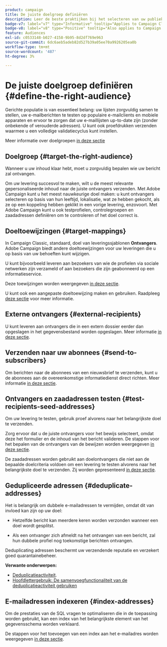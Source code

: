 ```yaml
---
product: campaign
title: De juiste doelgroep definiëren
description: Leer de beste praktijken bij het selecteren van uw publiek
badge-v7: label="v7" type="Informative" tooltip="Applies to Campaign Classic v7"
badge-v8: label="v8" type="Positive" tooltip="Also applies to Campaign v8"
feature: Audiences
exl-id: c0533148-b027-4158-9b95-8d2df769e963
source-git-commit: 6dc6aeb5adeb82d527b39a05ee70a9926205ea0b
workflow-type: tm+mt
source-wordcount: '487'
ht-degree: 3%

---
```


# De juiste doelgroep definiëren {#define-the-right-audience}



Gerichte populatie is van essentieel belang: uw lijsten zorgvuldig samen te stellen, uw e-mailberichten te testen op populaire e-mailclients en mobiele apparaten en ervoor te zorgen dat uw e-maillijsten up-to-date zijn (zonder onbekende of verouderde adressen). U kunt ook proefdrukken verzenden waarmee u een volledige validatiecyclus kunt instellen.

Meer informatie over doelgroepen [in deze sectie](steps-defining-the-target-population.md)

## Doelgroep {#target-the-right-audience}

Wanneer u uw inhoud klaar hebt, moet u zorgvuldig bepalen wie uw bericht zal ontvangen.

Om uw levering succesvol te maken, wilt u de meest relevante gepersonaliseerde inhoud naar de juiste ontvangers verzenden. Met Adobe Campaign kunt u het meest nauwkeurige doel maken: u kunt ontvangers selecteren op basis van hun leeftijd, lokalisatie, wat ze hebben gekocht, als ze op een koppeling hebben geklikt in een vorige levering, enzovoort. Met Adobe Campaign kunt u ook testprofielen, controlegroepen en zaadadressen definiëren om te controleren of het doel correct is.

## Doeltoewijzingen {#target-mappings}

In Campaign Classic, standaard, doel van leveringssjablonen **Ontvangers**. Adobe Campaign biedt andere doeltoewijzingen voor uw leveringen die u op basis van uw behoeften kunt wijzigen.

U kunt bijvoorbeeld leveren aan bezoekers van wie de profielen via sociale netwerken zijn verzameld of aan bezoekers die zijn geabonneerd op een informatieservice.

Deze toewijzingen worden weergegeven [in deze sectie](selecting-a-target-mapping.md).

U kunt ook een aangepaste doeltoewijzing maken en gebruiken. Raadpleeg [deze sectie](../../configuration/using/target-mapping.md) voor meer informatie.

## Externe ontvangers {#external-recipients}

U kunt leveren aan ontvangers die in een extern dossier eerder dan opgeslagen in het gegevensbestand worden opgeslagen. Meer informatie [in deze sectie](steps-defining-the-target-population.md#selecting-external-recipients).

## Verzenden naar uw abonnees {#send-to-subscribers}

Om berichten naar de abonnees van een nieuwsbrief te verzenden, kunt u de abonnees aan de overeenkomstige informatiedienst direct richten. Meer informatie [in deze sectie](managing-subscriptions.md#delivering-to-the-subscribers-of-a-service).


## Ontvangers en zaadadressen testen {#test-recipients-seed-addresses}

Om uw levering te testen, gebruik proef alvorens naar het belangrijkste doel te verzenden.

Zorg ervoor dat u de juiste ontvangers voor het bewijs selecteert, omdat deze het formulier en de inhoud van het bericht valideren. De stappen voor het bepalen van de ontvangers van de bewijzen worden weergegeven [in deze sectie](steps-defining-the-target-population.md#selecting-the-proof-target).

De zaadadressen worden gebruikt aan doelontvangers die niet aan de bepaalde doelcriteria voldoen om een levering te testen alvorens naar het belangrijkste doel te verzenden. Zij worden gepresenteerd [in deze sectie](about-seed-addresses.md).

## Gedupliceerde adressen {#deduplicate-addresses}

Het is belangrijk om dubbele e-mailadressen te vermijden, omdat dit van invloed kan zijn op uw doel:

* Hetzelfde bericht kan meerdere keren worden verzonden wanneer een doel wordt gesplitst.

* Als een ontvanger zich afmeldt na het ontvangen van een bericht, zal hun dubbele profiel nog toekomstige berichten ontvangen.

Deduplicating adressen beschermt uw verzendende reputatie en verzekert goed quarantainebeheer.

**Verwante onderwerpen:**

* [Deduplicatieactiviteit](../../workflow/using/deduplication.md).
* [Hoofdlettergebruik: De samenvoegfunctionaliteit van de deduplicatieactiviteit gebruiken](../../workflow/using/deduplication-merge.md)

## E-mailadressen indexeren {#index-addresses}

Om de prestaties van de SQL vragen te optimaliseren die in de toepassing worden gebruikt, kan een index van het belangrijkste element van het gegevensschema worden verklaard.

De stappen voor het toevoegen van een index aan het e-mailadres worden weergegeven [in deze sectie](../../configuration/using/database-mapping.md#indexed-fields).
